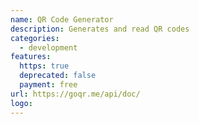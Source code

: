 ```yaml
---
name: QR Code Generator
description: Generates and read QR codes
categories:
  - development
features:
  https: true
  deprecated: false
  payment: free
url: https://goqr.me/api/doc/
logo:
---
```

